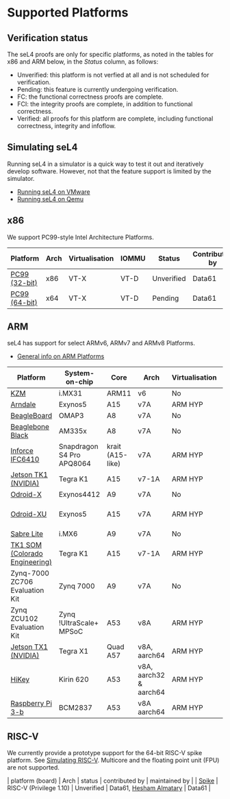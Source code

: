 # Supported Platforms

## Verification status

The seL4 proofs are only for specific platforms, as noted in the tables for x86 and ARM below, in
the *Status* column, as follows:

* Unverified: this platform is not verfied at all and is not scheduled for verification.
* Pending: this feature is currently undergoing verification.
* FC: the functional correctness proofs are complete.
* FCI: the integrity proofs are complete, in addition to functional correctness.
* Verified: all proofs for this platform are complete, including functional correctness, integrity and infoflow.

## Simulating seL4

Running seL4 in a simulator is a quick way to test it out and iteratively develop software. However,
not that the feature support is limited by the simulator.

* [Running seL4 on VMware](VMware)
* [Running seL4 on Qemu](Qemu)

## x86

We support PC99-style Intel Architecture Platforms.

| Platform              | Arch | Virtualisation | IOMMU | Status     | Contributed by | Maintained by |
| -                     |  -   | -              | -     | -          | -              | -             |
| [PC99 (32-bit)](IA32) | x86  | VT-X           | VT-D  | Unverified | Data61         | Data61        |
| [PC99 (64-bit)](IA32) | x64  | VT-X           | VT-D  | Pending    | Data61         | Data61        |

## ARM

seL4 has support for select ARMv6, ARMv7 and ARMv8 Platforms.

* [General info on ARM Platforms](GeneralARM)

| Platform                                      | System-on-chip            | Core             | Arch  | Virtualisation | IOMMU              | Status     | Contributed by | Maintained by |
| -                                             | -                         | -                | -     | -              | -                  | -          | -              | -             |
| [KZM](Kzm)                                    | i.MX31                    | ARM11            | v6    | No             | No                 | Unverified | Data61         | Data61        |
| [Arndale](arndale)                            | Exynos5                   | A15              | v7A   | ARM HYP        | No                 | Unverified | Data61         | No            |
| [BeagleBoard](BeagleBoard)                    | OMAP3                     | A8               | v7A   | No             | No                 | Unverified | Data61         | Data61        |
| [Beaglebone Black](Beaglebone)                | AM335x                    | A8               | v7A   | No             | No                 | Unverified | external       | Data61        |
| [Inforce IFC6410](IF6410)                     | Snapdragon S4 Pro APQ8064 | krait (A15-like) | v7A   | ARM HYP        | -                  | Unverified | Data61         | No            |
| [Jetson TK1 (NVIDIA)](jetsontk1)              | Tegra K1                  | A15              | v7-1A | ARM HYP        | System MMU         | Unverified | Data61         | Data61        |
| [Odroid-X](odroidx)                           | Exynos4412                | A9               | v7A   | No             | No                 | Unverified | Data61         | Data61        |
| [Odroid-XU](OdroidXU)                         | Exynos5                   | A15              | v7A   | ARM HYP        | limited System MMU | Unverified | Data61         | Data61        |
| [Sabre Lite](sabreLite)                       | i.MX6                     | A9               | v7A   | No             | No                 | Verified   | Data61         | Data61        |
| [TK1 SOM (Colorado Engineering)](CEI_TK1_SOM) | Tegra K1                  | A15              | v7-1A | ARM HYP        | System MMU         | FC (without MMU) | Data61         | Data61        |
| Zynq-7000 ZC706 Evaluation Kit                | Zynq 7000                 | A9               | v7A   | No             | No                 | Unverified | Data61         | Data61        |
| Zynq ZCU102 Evaluation Kit                    | Zynq !UltraScale+ MPSoC   | A53              | v8A           | ARM HYP        | System MMU | Unverified | [DornerWorks](http://dornerworks.com/) | Data61        |
| [Jetson TX1 (NVIDIA) ](jetsontx1)             | Tegra X1                  | Quad A57         | v8A, aarch64  | ARM HYP        | System MMU | Unverified | Data61                                 | Data61        |
| [HiKey](HiKey)                                | Kirin 620                 | A53              | v8A, aarch32 & aarch64 | ARM HYP        | -          | Unverified | Data61                                 | Data61        |
| [Raspberry Pi 3-b](Rpi3)                      | BCM2837                   | A53              | v8A aarch64   | ARM HYP        | -          | Unverified | Data61                                 | Data61        |

## RISC-V

We currently provide a prototype support for the 64-bit RISC-V spike platform. See [Simulating RISC-V](RISCV). Multicore and the floating point unit (FPU) are not supported.

| platform (board) | Arch                    | status     | contributed by                                               | maintained by |
| [Spike](RISCV)   | RISC-V (Privilege 1.10) | Unverified | Data61, [Hesham Almatary](https://github.com/heshamelmatary) | Data61        |
